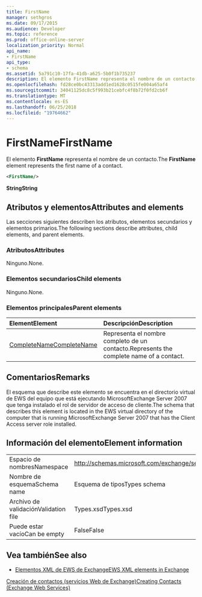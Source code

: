 ```yaml
---
title: FirstName
manager: sethgros
ms.date: 09/17/2015
ms.audience: Developer
ms.topic: reference
ms.prod: office-online-server
localization_priority: Normal
api_name:
- FirstName
api_type:
- schema
ms.assetid: 5a791c10-17fa-41db-a625-5b0f1b735237
description: El elemento FirstName representa el nombre de un contacto.
ms.openlocfilehash: fd28ce0bc43313add1ed1628c0515fe004a65af4
ms.sourcegitcommit: 34041125dc8c5f993b21cebfc4f8b72f0fd2cb6f
ms.translationtype: MT
ms.contentlocale: es-ES
ms.lasthandoff: 06/25/2018
ms.locfileid: "19764662"
---
```

# <a name="firstname"></a><span data-ttu-id="78f3e-103">FirstName</span><span class="sxs-lookup"><span data-stu-id="78f3e-103">FirstName</span></span>

<span data-ttu-id="78f3e-104">El elemento **FirstName** representa el nombre de un contacto.</span><span class="sxs-lookup"><span data-stu-id="78f3e-104">The **FirstName** element represents the first name of a contact.</span></span> 
  
```xml
<FirstName/>
```

 <span data-ttu-id="78f3e-105">**String**</span><span class="sxs-lookup"><span data-stu-id="78f3e-105">**String**</span></span>
## <a name="attributes-and-elements"></a><span data-ttu-id="78f3e-106">Atributos y elementos</span><span class="sxs-lookup"><span data-stu-id="78f3e-106">Attributes and elements</span></span>

<span data-ttu-id="78f3e-107">Las secciones siguientes describen los atributos, elementos secundarios y elementos primarios.</span><span class="sxs-lookup"><span data-stu-id="78f3e-107">The following sections describe attributes, child elements, and parent elements.</span></span>
  
### <a name="attributes"></a><span data-ttu-id="78f3e-108">Atributos</span><span class="sxs-lookup"><span data-stu-id="78f3e-108">Attributes</span></span>

<span data-ttu-id="78f3e-109">Ninguno.</span><span class="sxs-lookup"><span data-stu-id="78f3e-109">None.</span></span>
  
### <a name="child-elements"></a><span data-ttu-id="78f3e-110">Elementos secundarios</span><span class="sxs-lookup"><span data-stu-id="78f3e-110">Child elements</span></span>

<span data-ttu-id="78f3e-111">Ninguno.</span><span class="sxs-lookup"><span data-stu-id="78f3e-111">None.</span></span>
  
### <a name="parent-elements"></a><span data-ttu-id="78f3e-112">Elementos principales</span><span class="sxs-lookup"><span data-stu-id="78f3e-112">Parent elements</span></span>

|<span data-ttu-id="78f3e-113">**Element**</span><span class="sxs-lookup"><span data-stu-id="78f3e-113">**Element**</span></span>|<span data-ttu-id="78f3e-114">**Descripción**</span><span class="sxs-lookup"><span data-stu-id="78f3e-114">**Description**</span></span>|
|:-----|:-----|
|[<span data-ttu-id="78f3e-115">CompleteName</span><span class="sxs-lookup"><span data-stu-id="78f3e-115">CompleteName</span></span>](completename.md) <br/> |<span data-ttu-id="78f3e-116">Representa el nombre completo de un contacto.</span><span class="sxs-lookup"><span data-stu-id="78f3e-116">Represents the complete name of a contact.</span></span>  <br/> |
   
## <a name="remarks"></a><span data-ttu-id="78f3e-117">Comentarios</span><span class="sxs-lookup"><span data-stu-id="78f3e-117">Remarks</span></span>

<span data-ttu-id="78f3e-118">El esquema que describe este elemento se encuentra en el directorio virtual de EWS del equipo que está ejecutando MicrosoftExchange Server 2007 que tenga instalado el rol de servidor de acceso de cliente.</span><span class="sxs-lookup"><span data-stu-id="78f3e-118">The schema that describes this element is located in the EWS virtual directory of the computer that is running MicrosoftExchange Server 2007 that has the Client Access server role installed.</span></span>
  
## <a name="element-information"></a><span data-ttu-id="78f3e-119">Información del elemento</span><span class="sxs-lookup"><span data-stu-id="78f3e-119">Element information</span></span>

|||
|:-----|:-----|
|<span data-ttu-id="78f3e-120">Espacio de nombres</span><span class="sxs-lookup"><span data-stu-id="78f3e-120">Namespace</span></span>  <br/> |http://schemas.microsoft.com/exchange/services/2006/types  <br/> |
|<span data-ttu-id="78f3e-121">Nombre de esquema</span><span class="sxs-lookup"><span data-stu-id="78f3e-121">Schema name</span></span>  <br/> |<span data-ttu-id="78f3e-122">Esquema de tipos</span><span class="sxs-lookup"><span data-stu-id="78f3e-122">Types schema</span></span>  <br/> |
|<span data-ttu-id="78f3e-123">Archivo de validación</span><span class="sxs-lookup"><span data-stu-id="78f3e-123">Validation file</span></span>  <br/> |<span data-ttu-id="78f3e-124">Types.xsd</span><span class="sxs-lookup"><span data-stu-id="78f3e-124">Types.xsd</span></span>  <br/> |
|<span data-ttu-id="78f3e-125">Puede estar vacío</span><span class="sxs-lookup"><span data-stu-id="78f3e-125">Can be empty</span></span>  <br/> |<span data-ttu-id="78f3e-126">False</span><span class="sxs-lookup"><span data-stu-id="78f3e-126">False</span></span>  <br/> |
   
## <a name="see-also"></a><span data-ttu-id="78f3e-127">Vea también</span><span class="sxs-lookup"><span data-stu-id="78f3e-127">See also</span></span>



- [<span data-ttu-id="78f3e-128">Elementos XML de EWS de Exchange</span><span class="sxs-lookup"><span data-stu-id="78f3e-128">EWS XML elements in Exchange</span></span>](ews-xml-elements-in-exchange.md)


[<span data-ttu-id="78f3e-129">Creación de contactos (servicios Web de Exchange)</span><span class="sxs-lookup"><span data-stu-id="78f3e-129">Creating Contacts (Exchange Web Services)</span></span>](http://msdn.microsoft.com/library/4845917e-70d1-481c-bbd7-011ec6571789%28Office.15%29.aspx)

